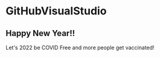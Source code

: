 # GitHubVisualStudio

## Happy New Year!!

Let's 2022 be COVID Free and more people get vaccinated!
